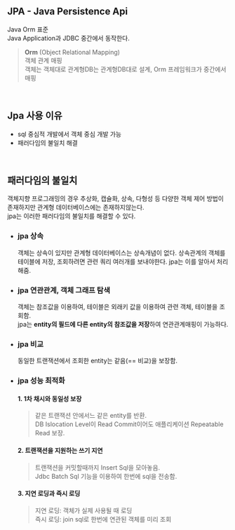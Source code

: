 ## JPA - Java Persistence Api  
Java Orm 표준  
Java Application과 JDBC 중간에서 동작한다.  
> __Orm__ (Object Relational Mapping)  
객체 관계 매핑  
객체는 객체대로 관계형DB는 관계형DB대로 설계, Orm 프레임워크가 중간에서 매핑  

<br/>   

## Jpa 사용 이유   
* sql 중심적 개발에서 객체 중심 개발 가능   
* 패러다임의 불일치 해결    
<br/>   

## 패러다임의 불일치   
객체지향 프로그래밍의 경우 추상화, 캡슐화, 상속, 다형성 등 다양한 객체 제어 방법이 존재하지만 관계형 데이터베이스에는 존재하지않는다.     
jpa는 이러한 패러다임의 불일치를 해결할 수 있다.    

* ### jpa 상속  
    객체는 상속이 있지만 관계형 데이터베이스는 상속개념이 없다. 상속관계의 객체를 테이블에 저장, 조회하려면 관련 쿼리 여러개를 보내야한다. jpa는 이를 알아서 처리해줌.    

* ### jpa 연관관계, 객체 그래프 탐색    
    객체는 참조값을 이용하여, 테이블은 외래키 값을 이용하여 관련 객체, 테이블을 조회함.     
jpa는 <b>entity의 필드에 다른 entity의 참조값을 저장</b>하여 연관관계매핑이 가능하다.  

* ### jpa 비교  
    동일한 트랜잭션에서 조회한 entity는 같음(== 비교)을 보장함.    
* ### jpa 성능 최적화   
    #### 1. 1차 채시와 동일성 보장   
    >같은 트랜잭션 안에서느 같은 entity를 반환.  
    DB Islocation Level이 Read Commit이어도 애플리케이션 Repeatable Read 보장.      
    #### 2. 트랜잭션을 지원하는 쓰기 지연    
    >트랜잭션을 커밋할때까지 Insert Sql을 모아놓음.  
    Jdbc Batch Sql 기능을 이용하여 한번에 sql을 전송함.     
    #### 3. 지연 로딩과 즉시 로딩    
    >지연 로딩: 객체가 실제 사용될 때 로딩   
    즉시 로딩: join sql로 한번에 연관된 객체를 미리 조회    

